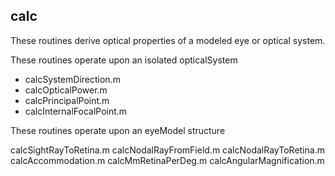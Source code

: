 ## calc

These routines derive optical properties of a modeled eye or optical system.

These routines operate upon an isolated opticalSystem
- calcSystemDirection.m
- calcOpticalPower.m
- calcPrincipalPoint.m- calcInternalFocalPoint.mThese routines operate upon an eyeModel structurecalcSightRayToRetina.mcalcNodalRayFromField.mcalcNodalRayToRetina.mcalcAccommodation.mcalcMmRetinaPerDeg.mcalcAngularMagnification.m